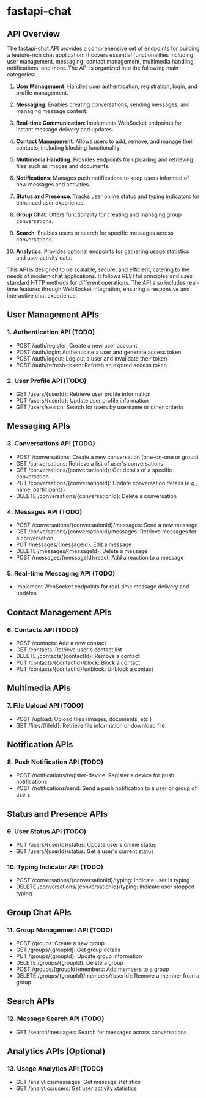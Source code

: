 # fastapi-chat

## API Overview

The fastapi-chat API provides a comprehensive set of endpoints for building a feature-rich chat application. It covers essential functionalities including user management, messaging, contact management, multimedia handling, notifications, and more. The API is organized into the following main categories:

1. **User Management**: Handles user authentication, registration, login, and profile management.

2. **Messaging**: Enables creating conversations, sending messages, and managing message content.

3. **Real-time Communication**: Implements WebSocket endpoints for instant message delivery and updates.

4. **Contact Management**: Allows users to add, remove, and manage their contacts, including blocking functionality.

5. **Multimedia Handling**: Provides endpoints for uploading and retrieving files such as images and documents.

6. **Notifications**: Manages push notifications to keep users informed of new messages and activities.

7. **Status and Presence**: Tracks user online status and typing indicators for enhanced user experience.

8. **Group Chat**: Offers functionality for creating and managing group conversations.

9. **Search**: Enables users to search for specific messages across conversations.

10. **Analytics**: Provides optional endpoints for gathering usage statistics and user activity data.

This API is designed to be scalable, secure, and efficient, catering to the needs of modern chat applications. It follows RESTful principles and uses standard HTTP methods for different operations. The API also includes real-time features through WebSocket integration, ensuring a responsive and interactive chat experience.

## User Management APIs

### 1. Authentication API (TODO)

- POST /auth/register: Create a new user account
- POST /auth/login: Authenticate a user and generate access token
- POST /auth/logout: Log out a user and invalidate their token
- POST /auth/refresh-token: Refresh an expired access token

### 2. User Profile API (TODO)

- GET /users/{userId}: Retrieve user profile information
- PUT /users/{userId}: Update user profile information
- GET /users/search: Search for users by username or other criteria

## Messaging APIs

### 3. Conversations API (TODO)

- POST /conversations: Create a new conversation (one-on-one or group)
- GET /conversations: Retrieve a list of user's conversations
- GET /conversations/{conversationId}: Get details of a specific conversation
- PUT /conversations/{conversationId}: Update conversation details (e.g., name, participants)
- DELETE /conversations/{conversationId}: Delete a conversation

### 4. Messages API (TODO)

- POST /conversations/{conversationId}/messages: Send a new message
- GET /conversations/{conversationId}/messages: Retrieve messages for a conversation
- PUT /messages/{messageId}: Edit a message
- DELETE /messages/{messageId}: Delete a message
- POST /messages/{messageId}/react: Add a reaction to a message

### 5. Real-time Messaging API (TODO)

- Implement WebSocket endpoints for real-time message delivery and updates

## Contact Management APIs

### 6. Contacts API (TODO)

- POST /contacts: Add a new contact
- GET /contacts: Retrieve user's contact list
- DELETE /contacts/{contactId}: Remove a contact
- PUT /contacts/{contactId}/block: Block a contact
- PUT /contacts/{contactId}/unblock: Unblock a contact

## Multimedia APIs

### 7. File Upload API (TODO)

- POST /upload: Upload files (images, documents, etc.)
- GET /files/{fileId}: Retrieve file information or download file

## Notification APIs

### 8. Push Notification API (TODO)

- POST /notifications/register-device: Register a device for push notifications
- POST /notifications/send: Send a push notification to a user or group of users

## Status and Presence APIs

### 9. User Status API (TODO)

- PUT /users/{userId}/status: Update user's online status
- GET /users/{userId}/status: Get a user's current status

### 10. Typing Indicator API (TODO)

- POST /conversations/{conversationId}/typing: Indicate user is typing
- DELETE /conversations/{conversationId}/typing: Indicate user stopped typing

## Group Chat APIs

### 11. Group Management API (TODO)

- POST /groups: Create a new group
- GET /groups/{groupId}: Get group details
- PUT /groups/{groupId}: Update group information
- DELETE /groups/{groupId}: Delete a group
- POST /groups/{groupId}/members: Add members to a group
- DELETE /groups/{groupId}/members/{userId}: Remove a member from a group

## Search APIs

### 12. Message Search API (TODO)

- GET /search/messages: Search for messages across conversations

## Analytics APIs (Optional)

### 13. Usage Analytics API (TODO)

- GET /analytics/messages: Get message statistics
- GET /analytics/users: Get user activity statistics
